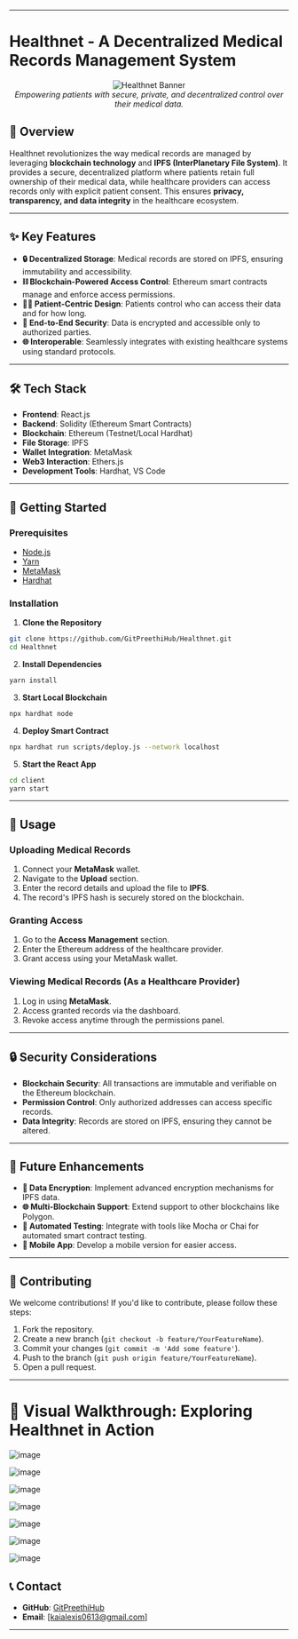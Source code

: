 
---
# Healthnet - A Decentralized Medical Records Management System
<div align="center">
  <img src="https://github.com/user-attachments/assets/cf0ec1ee-5e4d-4318-a12a-034d5f38a80e" alt="Healthnet Banner" />
  <br />
  <em>Empowering patients with secure, private, and decentralized control over their medical data.</em>
</div>

## 🚀 Overview
Healthnet revolutionizes the way medical records are managed by leveraging **blockchain technology** and **IPFS (InterPlanetary File System)**. It provides a secure, decentralized platform where patients retain full ownership of their medical data, while healthcare providers can access records only with explicit patient consent. This ensures **privacy, transparency, and data integrity** in the healthcare ecosystem.

---

## ✨ Key Features
- **🔒 Decentralized Storage**: Medical records are stored on IPFS, ensuring immutability and accessibility.  
- **⛓ Blockchain-Powered Access Control**: Ethereum smart contracts manage and enforce access permissions.  
- **👩‍⚕️ Patient-Centric Design**: Patients control who can access their data and for how long.  
- **🔐 End-to-End Security**: Data is encrypted and accessible only to authorized parties.  
- **🌐 Interoperable**: Seamlessly integrates with existing healthcare systems using standard protocols.  

---

## 🛠 Tech Stack
- **Frontend**: React.js  
- **Backend**: Solidity (Ethereum Smart Contracts)  
- **Blockchain**: Ethereum (Testnet/Local Hardhat)  
- **File Storage**: IPFS  
- **Wallet Integration**: MetaMask  
- **Web3 Interaction**: Ethers.js  
- **Development Tools**: Hardhat, VS Code  

---

## 🚀 Getting Started

### Prerequisites
- [Node.js](https://nodejs.org/)  
- [Yarn](https://yarnpkg.com/)  
- [MetaMask](https://metamask.io/)  
- [Hardhat](https://hardhat.org/)  

### Installation

1. **Clone the Repository**  
```bash
git clone https://github.com/GitPreethiHub/Healthnet.git
cd Healthnet
```

2. **Install Dependencies**  
```bash
yarn install
```

3. **Start Local Blockchain**  
```bash
npx hardhat node
```

4. **Deploy Smart Contract**  
```bash
npx hardhat run scripts/deploy.js --network localhost
```

5. **Start the React App**  
```bash
cd client
yarn start
```

---

## 🎯 Usage

### Uploading Medical Records
1. Connect your **MetaMask** wallet.  
2. Navigate to the **Upload** section.  
3. Enter the record details and upload the file to **IPFS**.  
4. The record's IPFS hash is securely stored on the blockchain.  

### Granting Access
1. Go to the **Access Management** section.  
2. Enter the Ethereum address of the healthcare provider.  
3. Grant access using your MetaMask wallet.  

### Viewing Medical Records (As a Healthcare Provider)
1. Log in using **MetaMask**.  
2. Access granted records via the dashboard.  
3. Revoke access anytime through the permissions panel.  

---

## 🔒 Security Considerations
- **Blockchain Security**: All transactions are immutable and verifiable on the Ethereum blockchain.  
- **Permission Control**: Only authorized addresses can access specific records.  
- **Data Integrity**: Records are stored on IPFS, ensuring they cannot be altered.  

---

## 🚀 Future Enhancements
- **🔐 Data Encryption**: Implement advanced encryption mechanisms for IPFS data.  
- **🌐 Multi-Blockchain Support**: Extend support to other blockchains like Polygon.  
- **🧪 Automated Testing**: Integrate with tools like Mocha or Chai for automated smart contract testing.  
- **📱 Mobile App**: Develop a mobile version for easier access.  

---

## 🤝 Contributing
We welcome contributions! If you'd like to contribute, please follow these steps:  
1. Fork the repository.  
2. Create a new branch (`git checkout -b feature/YourFeatureName`).  
3. Commit your changes (`git commit -m 'Add some feature'`).  
4. Push to the branch (`git push origin feature/YourFeatureName`).  
5. Open a pull request.  

---
# 📸 Visual Walkthrough: Exploring Healthnet in Action
![image](https://github.com/user-attachments/assets/d3301232-496b-4650-81ac-456d531b3d96)

![image](https://github.com/user-attachments/assets/89b678a8-47dd-4d0a-b5b0-03949d76b03c)

![image](https://github.com/user-attachments/assets/3dc6cf8f-747a-44f1-b956-72eeccad4c96)

![image](https://github.com/user-attachments/assets/fe9cf6e1-4642-4b01-bc35-fb701c8fb9d6)

![image](https://github.com/user-attachments/assets/51ede0f6-b68c-4208-8f6e-4c90f110caed)

![image](https://github.com/user-attachments/assets/916097da-f918-407d-95af-e41922255004)

![image](https://github.com/user-attachments/assets/f5f44d5d-8f33-4f75-b5d8-0b8e788b62b4)


## 📞 Contact
- **GitHub**: [GitPreethiHub](https://github.com/GitPreethiHub)  
- **Email**: [kaialexis0613@gmail.com]  

---

